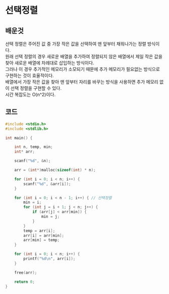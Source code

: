 # 선택정렬

## 배운것
선택 정렬은 주어진 값 중 가장 작은 값을 선택하여 맨 앞부터 채워나가는 정렬 방식이다.</br>
원래 선택 정렬의 경우 새로운 배열을 추가하여 정렬되지 않은 배열에서 제일 작은 값을 찾아 새로운 배열에 차례대로 삽입하는 방식이다.</br>
그러나 이 경우 추가적인 메모리가 소모되기 때문에 추가 메모리가 필요없는 방식으로 구현하는 것이 효율적이다.</br>
배열에서 가장 작은 값을 찾아 맨 앞부터 자리를 바꾸는 방식을 사용하면 추가 메모리 없이 선택 정렬을 구현할 수 있다.</br>
시간 복잡도는 O(n^2)이다.

## 코드

```C++
#include <stdio.h>
#include <stdlib.h>

int main() {

	int n, temp, min;
	int* arr;

	scanf("%d", &n);

	arr = (int*)malloc(sizeof(int) * n);

	for (int i = 0; i < n; i++) {
		scanf("%d", &arr[i]);
	}

	for (int i = 0; i < n - 1; i++) { // 선택정렬
		min = i;
		for (int j = i + 1; j < n; j++) {
			if (arr[j] < arr[min]) {
				min = j;
			}
		}
		temp = arr[i];
		arr[i] = arr[min];
		arr[min] = temp;
	}

	for (int i = 0; i < n; i++) {
		printf("%d\n", arr[i]);
	}

	free(arr);

	return 0;
}
```